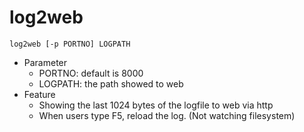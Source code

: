 log2web
=======

```
log2web [-p PORTNO] LOGPATH
```

- Parameter
    - PORTNO: default is 8000
    - LOGPATH: the path showed to web
- Feature
    - Showing the last 1024 bytes of the logfile to web via http
    - When users type F5, reload the log. (Not watching filesystem)
